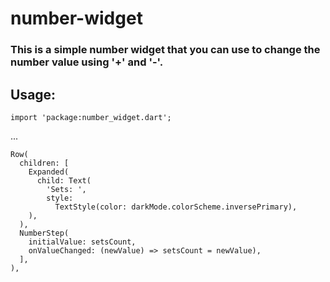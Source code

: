 # number-widget
### This is a simple number widget that you can use to change the number value using '+' and '-'. 
## Usage:
```
import 'package:number_widget.dart';
```
...
```
Row(
  children: [
    Expanded(
      child: Text(
        'Sets: ',
        style:
          TextStyle(color: darkMode.colorScheme.inversePrimary),
    ),
  ),
  NumberStep(
    initialValue: setsCount,
    onValueChanged: (newValue) => setsCount = newValue),
  ],
),
```
